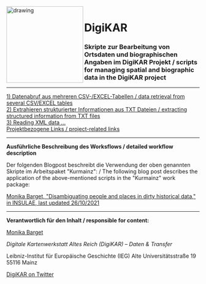 <img src="https://github.com/ieg-dhr/DigiKAR/blob/main/DigiKAR_logo-small.png" alt="drawing" width="200" style="padding=10px" align="left"/>

# DigiKAR

### Skripte zur Bearbeitung von Ortsdaten und biographischen Angaben im DigiKAR Projekt / scripts for managing spatial and biographic data in the DigiKAR project

<hr>

<a href="https://ieg-dhr.github.io/DigiKAR/CSV-EXCEL.html">1) Datenabruf aus mehreren CSV-/EXCEL-Tabellen / data retrieval from several CSV/EXCEL tables</a><br>
<a href="https://ieg-dhr.github.io/DigiKAR/TXT.html">2) Extrahieren strukturierter Informationen aus TXT Dateien / extracting structured information from TXT files</a><br>
<a href="https://ieg-dhr.github.io/DigiKAR/XML.html">3) Reading XML data ...</a><br>
<a href="https://ieg-dhr.github.io/DigiKAR/CSV-EXCEL.html">Projektbezogene Links / project-related links</a>

<hr>

**Ausführliche Beschreibung des Worksflows / detailed workflow description**

Der folgenden Blogpost beschreibt die Verwendung der oben genannten Skripte im Arbeitspaket "Kurmainz": / The following blog post describes the application of the above-mentioned scripts in the "Kurmainz" work package:

[Monika Barget, "Disambiguating people and places in dirty historical data," in INSULAE, last updated 26/10/2021](https://insulae.hypotheses.org/333)

<hr>

**Verantwortlich für den Inhalt / responsible for content:**

[Monika Barget](https://github.com/MonikaBarget)

*Digitale Kartenwerkstatt Altes Reich (DigiKAR) – Daten & Transfer* 

Leibniz-Institut für Europäische Geschichte (IEG) 
Alte Universitätsstraße 19 
55116 Mainz 

[DigiKAR on Twitter](https://twitter.com/digi_KAR)






